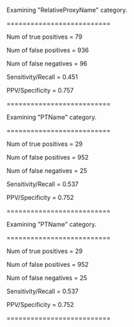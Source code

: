 
Examining "RelativeProxyName" category.


==========================

Num of true positives = 79

Num of false positives = 936

Num of false negatives = 96

Sensitivity/Recall = 0.451

PPV/Specificity = 0.757

==========================

Examining "PTName" category.


==========================

Num of true positives = 29

Num of false positives = 952

Num of false negatives = 25

Sensitivity/Recall = 0.537

PPV/Specificity = 0.752

==========================


Examining "PTName" category.


==========================

Num of true positives = 29

Num of false positives = 952

Num of false negatives = 25

Sensitivity/Recall = 0.537

PPV/Specificity = 0.752

==========================

